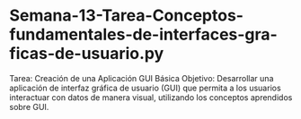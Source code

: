 # Semana-13-Tarea-Conceptos-fundamentales-de-interfaces-gra-ficas-de-usuario.py
Tarea: Creación de una Aplicación GUI Básica Objetivo: Desarrollar una aplicación de interfaz gráfica de usuario (GUI) que permita a los usuarios interactuar con datos de manera visual, utilizando los conceptos aprendidos sobre GUI.
